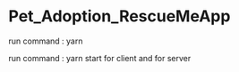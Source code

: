 # Pet_Adoption_RescueMeApp
 run command : yarn 
<br>

 
 run command : yarn start for client and for server
